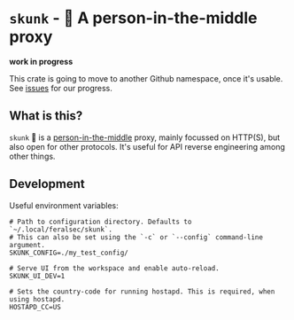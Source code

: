 # `skunk` - 🦨 A person-in-the-middle proxy

**work in progress**

This crate is going to move to another Github namespace, once it's usable. See [issues][2] for our progress.

## What is this?

`skunk` 🦨 is a [person-in-the-middle][1] proxy, mainly focussed on HTTP(S), but also open for other protocols.
It's useful for API reverse engineering among other things.

## Development

Useful environment variables:

```
# Path to configuration directory. Defaults to `~/.local/feralsec/skunk`.
# This can also be set using the `-c` or `--config` command-line argument.
SKUNK_CONFIG=./my_test_config/

# Serve UI from the workspace and enable auto-reload.
SKUNK_UI_DEV=1

# Sets the country-code for running hostapd. This is required, when using hostapd.
HOSTAPD_CC=US
```

[1]: https://en.wikipedia.org/wiki/Man-in-the-middle_attack
[2]: https://github.com/jgraef/skunk/issues
